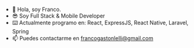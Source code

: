 - 👋 Hola, soy Franco.
- 😎 Soy Full Stack & Mobile Developer
- ⌨️ Actualmente programo en: React, ExpressJS, React Native, Laravel, Spring
- 📫 Puedes contactarme en francogastonlelli@gmail.com
